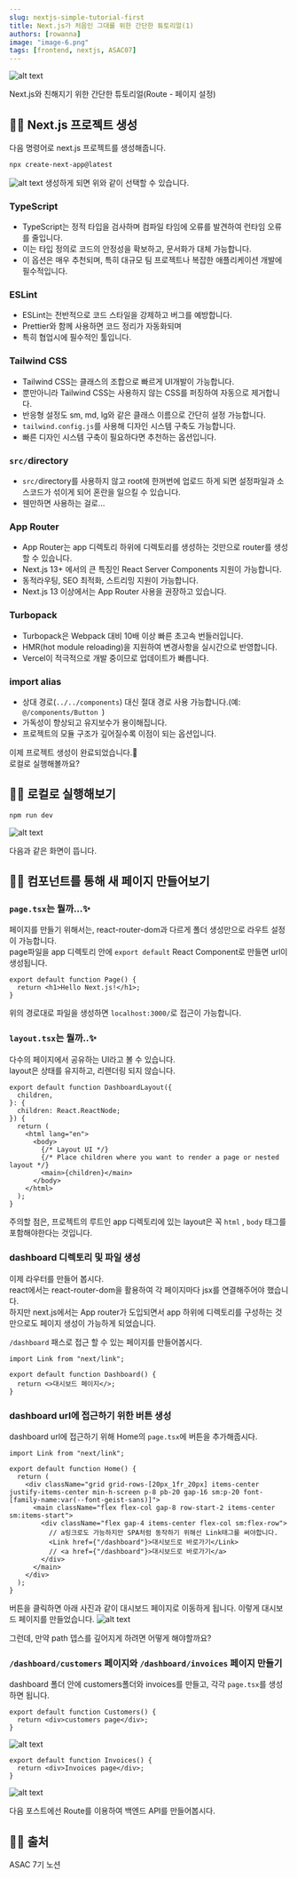 ```yaml
---
slug: nextjs-simple-tutorial-first
title: Next.js가 처음인 그대를 위한 간단한 튜토리얼(1)
authors: [rowanna]
image: "image-6.png"
tags: [frontend, nextjs, ASAC07]
---
```


![alt text](image-6.png)

Next.js와 친해지기 위한 간단한 튜토리얼(Route - 페이지 설정)

<!-- truncate -->

## 👩‍💻 Next.js 프로젝트 생성

다음 명령어로 next.js 프로젝트를 생성해줍니다.

```bash
npx create-next-app@latest
```

![alt text](image-1.png)
생성하게 되면 위와 같이 선택할 수 있습니다.

### TypeScript

- TypeScript는 정적 타입을 검사하며 컴파일 타임에 오류를 발견하여 런타임 오류를 줄입니다.
- 이는 타입 정의로 코드의 안정성을 확보하고, 문서화가 대체 가능합니다.
- 이 옵션은 매우 추천되며, 특히 대규모 팀 프로젝트나 복잡한 애플리케이션 개발에 필수적입니다.

### ESLint

- ESLint는 전반적으로 코드 스타일을 강제하고 버그를 예방합니다.
- Prettier와 함께 사용하면 코드 정리가 자동화되며
- 특히 협업시에 필수적인 툴입니다.

### Tailwind CSS

- Tailwind CSS는 클래스의 조합으로 빠르게 UI개발이 가능합니다.
- 뿐만아니라 Tailwind CSS는 사용하지 않는 CSS를 퍼징하여 자동으로 제거합니다.
- 반응형 설정도 sm, md, lg와 같은 클래스 이름으로 간단히 설정 가능합니다.
- `tailwind.config.js`를 사용해 디자인 시스템 구축도 가능합니다.
- 빠른 디자인 시스템 구축이 필요하다면 추천하는 옵션입니다.

### `src/`directory

- `src/`directory를 사용하지 않고 root에 한꺼번에 업로드 하게 되면 설정파일과 소스코드가 섞이게 되어 혼란을 일으킬 수 있습니다.
- 웬만하면 사용하는 걸로...

### App Router

- App Router는 app 디렉토리 하위에 디렉토리를 생성하는 것만으로 router를 생성할 수 있습니다.
- Next.js 13+ 에서의 큰 특징인 React Server Components 지원이 가능합니다.
- 동적라우팅, SEO 최적화, 스트리밍 지원이 가능합니다.
- Next.js 13 이상에서는 App Router 사용을 권장하고 있습니다.

### Turbopack

- Turbopack은 Webpack 대비 10배 이상 빠른 초고속 번들러입니다.
- HMR(hot module reloading)을 지원하여 변경사항을 실시간으로 반영합니다.
- Vercel이 적극적으로 개발 중이므로 업데이트가 빠릅니다.

### import alias

- 상대 경로(`../../components`) 대신 절대 경로 사용 가능합니다.(예: `@/components/Button
`)
- 가독성이 향상되고 유지보수가 용이해집니다.
- 프로젝트의 모듈 구조가 깊어질수록 이점이 되는 옵션입니다.

이제 프로젝트 생성이 완료되었습니다.🤗  
로컬로 실행해볼까요?

## 👩‍💻 로컬로 실행해보기

```bash
npm run dev
```

![alt text](image-2.png)

다음과 같은 화면이 뜹니다.

## 👩‍💻 컴포넌트를 통해 새 페이지 만들어보기

### `page.tsx`는 뭘까...✨

페이지를 만들기 위해서는, react-router-dom과 다르게 폴더 생성만으로 라우트 설정이 가능합니다.  
page파일을 app 디렉토리 안에 `export default` React Component로 만들면 url이 생성됩니다.

```tsx title="app/page.tsx"
export default function Page() {
  return <h1>Hello Next.js!</h1>;
}
```

위의 경로대로 파일을 생성하면 `localhost:3000/`로 접근이 가능합니다.

### `layout.tsx`는 뭘까..✨

다수의 페이지에서 공유하는 UI라고 볼 수 있습니다.  
layout은 상태를 유지하고, 리렌더링 되지 않습니다.

```tsx title="app/layout.tsx"
export default function DashboardLayout({
  children,
}: {
  children: React.ReactNode;
}) {
  return (
    <html lang="en">
      <body>
        {/* Layout UI */}
        {/* Place children where you want to render a page or nested layout */}
        <main>{children}</main>
      </body>
    </html>
  );
}
```

주의할 점은, 프로젝트의 루트인 app 디렉토리에 있는 layout은 꼭 `html` , `body` 태그를 포함해야한다는 것입니다.

### dashboard 디렉토리 및 파일 생성

이제 라우터를 만들어 봅시다.  
react에서는 react-router-dom을 활용하여 각 페이지마다 jsx를 연결해주어야 했습니다.  
하지만 next.js에서는 App router가 도입되면서 app 하위에 디렉토리를 구성하는 것만으로도 페이지 생성이 가능하게 되었습니다.

`/dashboard` 패스로 접근 할 수 있는 페이지를 만들어봅시다.

```tsx title="src/app/dashboard/page.tsx"
import Link from "next/link";

export default function Dashboard() {
  return <>대시보드 페이지</>;
}
```

### dashboard url에 접근하기 위한 버튼 생성

dashboard url에 접근하기 위해 Home의 `page.tsx`에 버튼을 추가해줍시다.

```tsx title="src/app/page.tsx"
import Link from "next/link";

export default function Home() {
  return (
    <div className="grid grid-rows-[20px_1fr_20px] items-center justify-items-center min-h-screen p-8 pb-20 gap-16 sm:p-20 font-[family-name:var(--font-geist-sans)]">
      <main className="flex flex-col gap-8 row-start-2 items-center sm:items-start">
        <div className="flex gap-4 items-center flex-col sm:flex-row">
          // a링크로도 가능하지만 SPA처럼 동작하기 위해선 Link태그를 써야합니다.
          <Link href={"/dashboard"}>대시보드로 바로가기</Link>
          // <a href={"/dashboard"}>대시보드로 바로가기</a>
        </div>
      </main>
    </div>
  );
}
```

버튼을 클릭하면 아래 사진과 같이 대시보드 페이지로 이동하게 됩니다.
이렇게 대시보드 페이지를 만들었습니다.
![alt text](image-3.png)

그런데, 만약 path 뎁스를 깊어지게 하려면 어떻게 해야할까요?

### `/dashboard/customers` 페이지와 `/dashboard/invoices` 페이지 만들기

dashboard 폴더 안에 customers폴더와 invoices를 만들고, 각각 `page.tsx`를 생성하면 됩니다.

```tsx title="src/app/dashboard/customers/page.tsx"
export default function Customers() {
  return <div>customers page</div>;
}
```

![alt text](image-5.png)

```tsx title="src/app/dashboard/invoices/page.tsx"
export default function Invoices() {
  return <div>Invoices page</div>;
}
```

![alt text](image-4.png)

다음 포스트에선 Route를 이용하여 백엔드 API를 만들어봅시다.

## 👩‍💻 출처

ASAC 7기 노션
